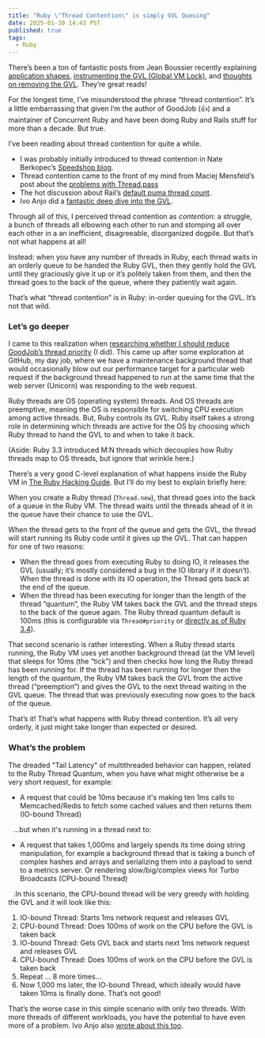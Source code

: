 ```yaml
---
title: "Ruby \"Thread Contention\" is simply GVL Queuing"
date: 2025-01-30 14:43 PST
published: true
tags: 
  - Ruby
---
```


There’s been a ton of fantastic posts from Jean Boussier recently explaining [application shapes](https://byroot.github.io/ruby/performance/2025/01/23/the-mythical-io-bound-rails-app.html), [instrumenting the GVL (Global VM Lock)](https://byroot.github.io/ruby/performance/2025/01/23/the-mythical-io-bound-rails-app.html), and [thoughts on removing the GVL](https://byroot.github.io/ruby/performance/2025/01/29/so-you-want-to-remove-the-gvl.html). They’re great reads!

For the longest time, I’ve misunderstood the phrase “thread contention”. It’s a little embarrassing that given I’m the author of GoodJob (👍) and a maintainer of Concurrent Ruby and have been doing Ruby and Rails stuff for more than a decade. But true.

I’ve been reading about thread contention for quite a while.
- I was probably initially introduced to thread contention in Nate Berkopec’s [Speedshop blog](https://www.speedshop.co/2020/05/11/the-ruby-gvl-and-scaling.html).
- Thread contention came to the front of my mind from Maciej Mensfeld’s post about the [problems with Thread.pass](https://mensfeld.pl/2022/01/reduce-your-method-calls-by-99-9-by-replacing-threadpass-with-queuepop/)
- The hot discussion about Rail’s [default puma thread count](https://github.com/rails/rails/issues/50450).
- Ivo Anjo did a [fantastic deep dive into the GVL](https://ivoanjo.me/blog/2023/07/23/understanding-the-ruby-global-vm-lock-by-observing-it/).

Through all of this, I perceived thread contention as _contention_: a struggle, a bunch of threads all elbowing each other to run and stomping all over each other in a an inefficient, disagreeable, disorganized dogpile. But that’s not what happens at all!

Instead: when you have any number of threads in Ruby, each thread waits in an orderly queue to be handed the Ruby GVL, then they gently hold the GVL until they graciously give it up or it’s politely taken from them, and then the thread goes to the back of the queue, where they patiently wait again.

That’s what “thread contention” is in Ruby: in-order queuing for the GVL. It’s not that wild.

### Let’s go deeper

I came to this realization when [researching whether I should reduce GoodJob’s thread priority](https://github.com/bensheldon/good_job/issues/1554) (I did). This came up after some exploration at GitHub, my day job, where we have a maintenance background thread that would occasionally blow out our performance target for a particular web request if the background thread happened to run at the same time that the web server (Unicorn) was responding to the web request.

Ruby threads are OS (operating system) threads. And OS threads are preemptive, meaning the OS is responsible for switching CPU execution among active threads. But, Ruby controls its GVL. Ruby itself takes a strong role in determining which threads are active for the OS by choosing which Ruby thread to hand the GVL to and when to take it back.

(Aside: Ruby 3.3 introduced M:N threads which decouples how Ruby threads map to OS threads, but ignore that wrinkle here.)

There’s a very good C-level explanation of what happens inside the Ruby VM in [The Ruby Hacking Guide](https://ruby-hacking-guide.github.io/thread.html). But I’ll do my best to explain briefly here:

When you create a Ruby thread (`Thread.new`), that thread goes into the back of a queue in the Ruby VM. The thread waits until the threads ahead of it in the queue have their chance to use the GVL.

When the thread gets to the front of the queue and gets the GVL, the thread will start running its Ruby code until it gives up the GVL. That can happen for one of two reasons:

- When the thread goes from executing Ruby to doing IO, it releases the GVL (usually; it’s mostly considered a bug in the IO library if it doesn’t). When the thread is done with its IO operation, the Thread gets back at the end of the queue.
- When the thread has been executing for longer than the length of the thread “quantum”, the Ruby VM takes back the GVL and the thread steps to the back of the queue again.  The Ruby thread quantum default is 100ms (this is configurable via `Thread#priority` or [directly as of Ruby 3.4](https://bugs.ruby-lang.org/issues/20861)).

That second scenario is rather interesting. When a Ruby thread starts running, the Ruby VM uses yet another background thread (at the VM level) that sleeps for 10ms (the “tick”) and then checks how long the Ruby thread has been running for. If the thread has been running for longer then the length of the quantum, the Ruby VM takes back the GVL from the active thread (“preemption”) and gives the GVL to the next thread waiting in the GVL queue. The thread that was previously executing now goes to the back of the queue.

That’s it! That’s what happens with Ruby thread contention. It’s all very orderly, it just might take longer than expected or desired.

### What’s the problem

The dreaded "Tail Latency" of multithreaded behavior can happen, related to the Ruby Thread Quantum, when you have what might otherwise be a very short request, for example:

* A request that could be 10ms because it's making ten 1ms calls to Memcached/Redis to fetch some cached values and then returns them (IO-bound Thread)

⠀...but when it's running in a thread next to:

* A request that takes 1,000ms and largely spends its time doing string manipulation, for example a background thread that is taking a bunch of complex hashes and arrays and serializing them into a payload to send to a metrics server. Or rendering slow/big/complex views for Turbo Broadcasts (CPU-bound Thread)

⠀.In this scenario, the CPU-bound thread will be very greedy with holding the GVL and it will look like this:

1. IO-bound Thread: Starts 1ms network request and releases GVL
2. CPU-bound Thread: Does 100ms of work on the CPU before the GVL is taken back
3. IO-bound Thread: Gets GVL back and starts next 1ms network request and releases GVL
4. CPU-bound Thread: Does 100ms of work on the CPU before the GVL is taken back
5. Repeat … 8 more times…
6. Now 1,000 ms later, the IO-bound Thread, which ideally would have taken 10ms is finally done. That’s not good!

That’s the worse case in this simple scenario with only two threads. With more threads of different workloads, you have the potential to have even more of a problem. Ivo Anjo also [wrote about this too](https://ivoanjo.me/blog/2023/02/11/ruby-unexpected-io-vs-cpu-unfairness/).
